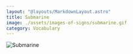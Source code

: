 ```yaml
---
layout: "@layouts/MarkdownLayout.astro"
title: Submarine
image: ./assets/images-of-signs/submarine.gif
category: Vocabulary
---
```


![Submarine](@signs/submarine.gif)
